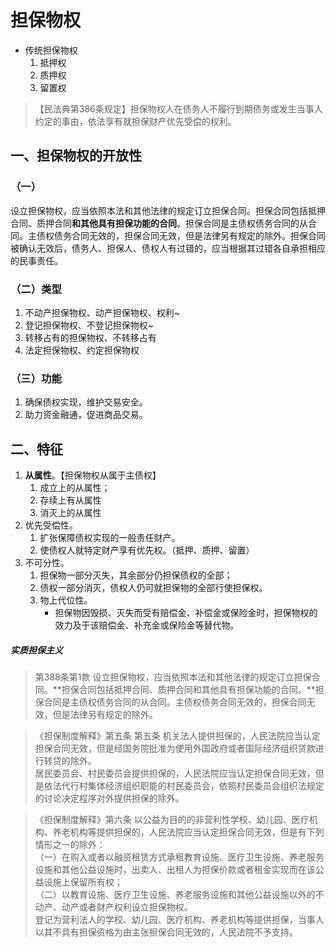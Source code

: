 # 担保物权
- 传统担保物权
    1. 抵押权
    2. 质押权
    3. 留置权
> 【民法典第386条规定】担保物权人在债务人不履行到期债务或发生当事人约定的事由，依法享有就担保财产优先受偿的权利。
## 一、担保物权的开放性
### （一）
设立担保物权，应当依照本法和其他法律的规定订立担保合同。担保合同包括抵押合同、质押合同**和其他具有担保功能的合同**。担保合同是主债权债务合同的从合同。主债权债务合同无效的，担保合同无效，但是法律另有规定的除外。担保合同被确认无效后，债务人、担保人、债权人有过错的，应当根据其过错各自承担相应的民事责任。
### （二）类型
1. 不动产担保物权、动产担保物权、权利~
2. 登记担保物权、不登记担保物权~
3. 转移占有的担保物权、不转移占有
4. 法定担保物权、约定担保物权
### （三）功能
1. 确保债权实现，维护交易安全。
2. 助力资金融通，促进商品交易。
## 二、特征
1. **从属性**。【担保物权从属于主债权】
    1. 成立上的从属性；
    2. 存续上有从属性　
    3. 消灭上的从属性
2. 优先受偿性。
    1. 扩张保障债权实现的一般责任财产。
    2. 使债权人就特定财产享有优先权。（抵押、质押、留置）
3. 不可分性。
    1. 担保物一部分灭失，其余部分仍担保债权的全部；
    2. 债权一部分消灭，债权人仍可就担保物的全部行使担保权。
    3. 物上代位性。
        - 担保物因毁损、灭失而受有赔偿金、补偿金或保险金时，担保物权的效力及于该赔偿金、补充金或保险金等替代物。
##### 实质担保主义
> 第388条第1款 设立担保物权，应当依照本法和其他法律的规定订立担保合同。**担保合同包括抵押合同、质押合同和其他具有担保功能的合同。**担保合同是主债权债务合同的从合同。主债权债务合同无效的，担保合同无效，但是法律另有规定的除外。

>《担保制度解释》第五条
第五条 机关法人提供担保的，人民法院应当认定担保合同无效，但是经国务院批准为使用外国政府或者国际经济组织贷款进行转贷的除外。\
居民委员会、村民委员会提供担保的，人民法院应当认定担保合同无效，但是依法代行村集体经济组织职能的村民委员会，依照村民委员会组织法规定的讨论决定程序对外提供担保的除外。

>《担保制度解释》第六条 以公益为目的的非营利性学校、幼儿园、医疗机构、养老机构等提供担保的，人民法院应当认定担保合同无效，但是有下列情形之一的除外：\
（一）在购入或者以融资租赁方式承租教育设施、医疗卫生设施、养老服务设施和其他公益设施时，出卖人、出租人为担保价款或者租金实现而在该公益设施上保留所有权；\
（二）以教育设施、医疗卫生设施、养老服务设施和其他公益设施以外的不动产、动产或者财产权利设立担保物权。\
登记为营利法人的学校、幼儿园、医疗机构、养老机构等提供担保，当事人以其不具有担保资格为由主张担保合同无效的，人民法院不予支持。
